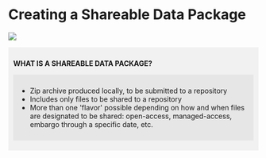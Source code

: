 # Creating a Shareable Data Package

![](share.drawio)

<div markdown="1" style="background-color:rgba(0, 0, 0, 0.0470588); text-align:left; vertical-align: top; padding:10px 10px;">

**WHAT IS A SHAREABLE DATA PACKAGE?**

<div markdown="1" style="background-color:rgba(0, 0, 0, 0.0470588); text-align:left; vertical-align: top; padding:10px 10px; margin-bottom: 10px;">

* Zip archive produced locally, to be submitted to a repository
* Includes only files to be shared to a repository
* More than one 'flavor' possible depending on how and when files are designated to be shared: open-access, managed-access, embargo through a specific date, etc.

</div>
</div>
  